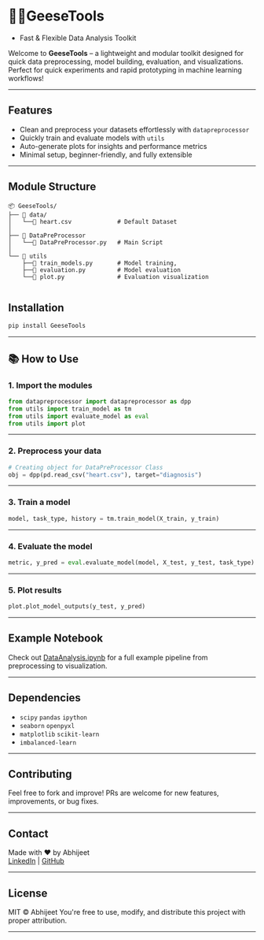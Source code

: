 # 🪿🪿GeeseTools
- Fast & Flexible Data Analysis Toolkit

Welcome to **GeeseTools** – a lightweight and modular toolkit designed for quick data preprocessing, model building, evaluation, and visualizations. Perfect for quick experiments and rapid prototyping in machine learning workflows!

---

## Features

- Clean and preprocess your datasets effortlessly with `datapreprocessor`
- Quickly train and evaluate models with `utils`
- Auto-generate plots for insights and performance metrics
- Minimal setup, beginner-friendly, and fully extensible

---

## Module Structure

```
📦 GeeseTools/
├── 📂 data/                            
│   └──📄 heart.csv             # Default Dataset            
│    
├── 📁 DataPreProcessor       
│   └──📜 DataPreProcessor.py   # Main Script
│
└── 📁 utils                    
    ├──📜 train_models.py       # Model training,
    ├──📜 evaluation.py         # Model evaluation
    └──📜 plot.py               # Evaluation visualization


```

##  Installation


```bash
pip install GeeseTools
```

---

## 📚 How to Use

### 1. Import the modules

```python
from datapreprocessor import datapreprocessor as dpp
from utils import train_model as tm
from utils import evaluate_model as eval
from utils import plot
```

---

### 2. Preprocess your data

```python
# Creating object for DataPreProcessor Class
obj = dpp(pd.read_csv("heart.csv"), target="diagnosis")
```

---

### 3. Train a model

```python
model, task_type, history = tm.train_model(X_train, y_train)
```

---

### 4. Evaluate the model

```python
metric, y_pred = eval.evaluate_model(model, X_test, y_test, task_type)
```

---

### 5. Plot results

```python
plot.plot_model_outputs(y_test, y_pred)
```

---

##  Example Notebook

Check out [DataAnalysis.ipynb](https://github.com/Abhijeet-Real/DataPreProcessor/blob/main/DataAnalysis.ipynb)  for a full example pipeline from preprocessing to visualization.

---

##  Dependencies

- `scipy` `pandas` `ipython`
- `seaborn` `openpyxl`
- `matplotlib` `scikit-learn`
- `imbalanced-learn`

---

## Contributing

Feel free to fork and improve! PRs are welcome for new features, improvements, or bug fixes.

---

## Contact

Made with ❤️ by Abhijeet  
[LinkedIn](https://www.linkedin.com/in/abhijeet-099670300/) | [GitHub](https://github.com/Abhijeet-Real/)

---

## License
MIT © Abhijeet
You're free to use, modify, and distribute this project with proper attribution.

---